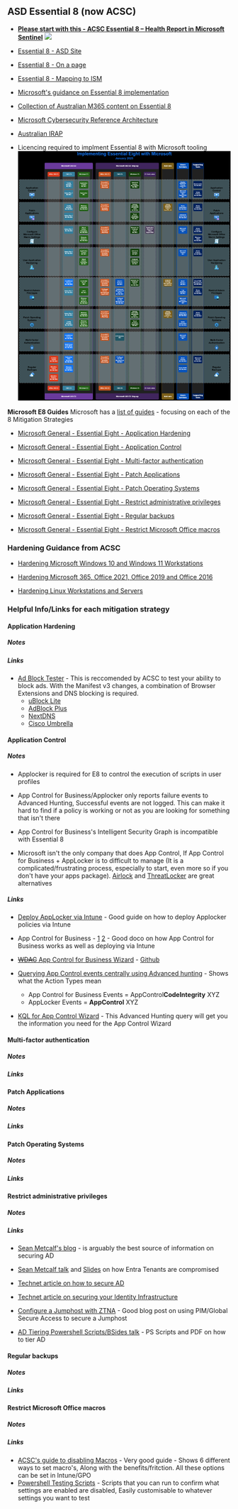 ## **ASD Essential 8 (now ACSC)**
- [**Please start with this - ACSC Essential 8 – Health Report in Microsoft Sentinel**](https://techcommunity.microsoft.com/blog/microsoftsentinelblog/acsc-essential-8-%e2%80%93-health-report-in-microsoft-sentinel/3755702)
![](https://techcommunity.microsoft.com/t5/s/gxcuf89792/images/bS0zNzU1NzAyLTQ0NjUxNGkzM0RCODE5QjU4RjA2MEJB)

- [Essential 8 - ASD Site](https://www.cyber.gov.au/resources-business-and-government/essential-cyber-security/essential-eight)
- [Essential 8 - On a page](https://e8.jstuart.io)
- [Essential 8 - Mapping to ISM](https://www.cyber.gov.au/resources-business-and-government/essential-cyber-security/essential-eight/essential-eight-maturity-model-ism-mapping)
- [Microsoft's guidance on Essential 8 implementation](https://aka.ms/e8guides)
- [Collection of Australian M365 content on Essential 8](https://m365maps.com/australia.htm)
- [Microsoft Cybersecurity Reference Architecture](https://aka.ms/MCRA)
- [Australian IRAP](https://learn.microsoft.com/en-us/azure/compliance/offerings/offering-australia-irap)
- Licencing required to implment Essential 8 with Microsoft tooling
![](./images/Essential-8.png)

**Microsoft E8 Guides**
Microsoft has a [list of guides](https://aka.ms/e8guides) - focusing on each of the 8 Mitigation Strategies

- [Microsoft General - Essential Eight - Application Hardening](https://learn.microsoft.com/en-us/compliance/anz/e8-app-harden)

- [Microsoft General - Essential Eight - Application Control](https://learn.microsoft.com/en-us/compliance/anz/e8-app-control)

- [Microsoft General - Essential Eight - Multi-factor authentication](https://learn.microsoft.com/en-us/compliance/anz/e8-mfa)

- [Microsoft General - Essential Eight - Patch Applications](https://learn.microsoft.com/en-us/compliance/anz/e8-patch-app)

- [Microsoft General - Essential Eight - Patch Operating Systems](https://learn.microsoft.com/en-us/compliance/anz/e8-patch-os)

- [Microsoft General - Essential Eight - Restrict administrative privileges](https://learn.microsoft.com/en-us/compliance/anz/e8-admin)

- [Microsoft General - Essential Eight - Regular backups](https://learn.microsoft.com/en-us/compliance/anz/e8-backups)

- [Microsoft General - Essential Eight - Restrict Microsoft Office macros](https://learn.microsoft.com/en-us/compliance/anz/e8-macro)  

### **Hardening Guidance from ACSC**
- [Hardening Microsoft Windows 10 and Windows 11 Workstations](https://www.cyber.gov.au/resources-business-and-government/maintaining-devices-and-systems/system-hardening-and-administration/system-hardening/hardening-microsoft-windows-10-and-windows-11-workstations)

- [Hardening Microsoft 365, Office 2021, Office 2019 and Office 2016](https://www.cyber.gov.au/resources-business-and-government/maintaining-devices-and-systems/system-hardening-and-administration/system-hardening/hardening-microsoft-365-office-2021-office-2019-and-office-2016)

- [Hardening Linux Workstations and Servers](https://www.cyber.gov.au/resources-business-and-government/maintaining-devices-and-systems/system-hardening-and-administration/system-hardening/hardening-linux-workstations-and-servers)

### **Helpful Info/Links for each mitigation strategy**

#### Application Hardening

##### Notes



##### Links

- [Ad Block Tester](https://canyoublockit.com/) - This is reccomended by ACSC to test your ability to block ads. With the Manifest v3 changes, a combination of Browser Extensions and DNS blocking is required.
    - [uBlock Lite](https://chromewebstore.google.com/detail/ublock-origin-lite/ddkjiahejlhfcafbddmgiahcphecmpfh?hl=en)
    - [AdBlock Plus](https://chromewebstore.google.com/detail/adblock-plus-free-ad-bloc/cfhdojbkjhnklbpkdaibdccddilifddb?hl=en)
    - [NextDNS](https://nextdns.io/)
    - [Cisco Umbrella](https://umbrella.cisco.com/)

#### Application Control

##### Notes

- Applocker is required for E8 to control the execution of scripts in user profiles

- App Control for Business/Applocker only reports failure events to Advanced Hunting, Successful events are not logged. This can make it hard to find if a policy is working or not as you are looking for something that isn't there

- App Control for Business's Intelligent Security Graph is incompatible with Essential 8

- Microsoft isn't the only company that does App Control, If App Control for Business + AppLocker is to difficult to manage (It is a complicated/frustrating process, especially to start, even more so if you don't have your apps package). [Airlock](https://www.airlockdigital.com/) and [ThreatLocker](https://www.threatlocker.com/) are great alternatives  

##### Links

- [Deploy AppLocker via Intune](https://www.ccmtune.fr/2022/11/how-to-implement-applocker-with.html) - Good guide on how to deploy Applocker policies via Intune

- App Control for Business - [1](https://learn.microsoft.com/en-us/windows/security/application-security/application-control/app-control-for-business/appcontrol-and-applocker-overview) [2](https://patchmypc.com/wdac-intune) - Good doco on how App Control for Business works as well as deploying via Intune

- [~~WDAC~~ App Control for Business Wizard](https://webapp-wdac-wizard.azurewebsites.net/) - [Github](https://github.com/MicrosoftDocs/WDAC-Toolkit)

- [Querying App Control events centrally using Advanced hunting](https://learn.microsoft.com/en-us/windows/security/application-security/application-control/app-control-for-business/operations/querying-application-control-events-centrally-using-advanced-hunting) - Shows what the Action Types mean
	- App Control for Business Events = AppControl**CodeIntegrity** XYZ
	- AppLocker Events = **AppControl** XYZ

- [KQL for App Control Wizard](https://github.com/MicrosoftDocs/WDAC-Toolkit/blob/main/WDAC-Policy-Wizard/docs/using/advanced-hunting.md) - This Advanced Hunting query will get you the information you need for the App Control Wizard


#### Multi-factor authentication

##### Notes

##### Links

#### Patch Applications

##### Notes

##### Links

#### Patch Operating Systems

##### Notes

##### Links

#### Restrict administrative privileges

##### Notes

##### Links

- [Sean Metcalf's blog](https://adsecurity.org/?page_id=4031) - is arguably the best source of information on securing AD 

- [Sean Metcalf talk](https://www.youtube.com/watch?v=w8JY1McMvHI) and [Slides](https://www.slideshare.net/slideshow/gone-in-60-seconds-how-azure-ad-entra-id-tenants-are-compromise/272578865) on how Entra Tenants are compromised 

- [Technet article on how to secure AD](https://learn.microsoft.com/en-us/windows-server/identity/ad-ds/plan/security-best-practices/best-practices-for-securing-active-directory)

- [Technet article on securing your Identity Infrastructure](https://learn.microsoft.com/en-us/azure/security/fundamentals/steps-secure-identity) 

- [Configure a Jumphost with ZTNA](https://emsroute.com/2024/12/31/ztna-jumphost/) - Good blog post on using PIM/Global Secure Access to secure a Jumphost

- [AD Tiering Powershell Scripts/BSides talk](https://github.com/Spicy-Toaster/ActiveDirectory-Tiering) - PS Scripts and PDF on how to tier AD 

#### Regular backups

##### Notes

##### Links

#### Restrict Microsoft Office macros

##### Notes

##### Links

- [ACSC's guide to disabling Macros](https://www.cyber.gov.au/resources-business-and-government/maintaining-devices-and-systems/system-hardening-and-administration/system-hardening/restricting-microsoft-office-macros) - Very good guide - Shows 6 different ways to set macro's, Along with the benefits/fritction. All these options can be set in Intune/GPO
- [Powershell Testing Scripts](https://github.com/JackStuart/Scripts/tree/main/Macros) - Scripts that you can run to confirm what settings are enabled are disabled, Easily customisable to whatever settings you want to test